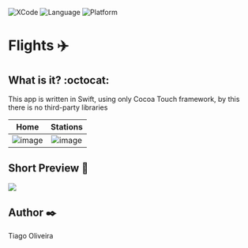 ![XCode](https://img.shields.io/badge/XCode-12.4-inactive.svg) ![Language](https://img.shields.io/badge/Language-Swift5.1-inactive.svg) ![Platform](https://img.shields.io/badge/Platform-iOS-inactive.svg)

# Flights :airplane:

## What is it? :octocat:
This app is written in Swift, using only Cocoa Touch framework, by this there is no third-party libraries

Home         |  Stations
:-------------------------:|:-------------------------:
![image](https://user-images.githubusercontent.com/8193383/120245980-4456c000-c245-11eb-9f64-750d8ea35c87.png) |   ![image](https://user-images.githubusercontent.com/8193383/120245985-47ea4700-c245-11eb-9fe9-60677f0bd728.png)

## Short Preview :movie_camera:
![](http://g.recordit.co/N3jxGCJ3ef.gif)

## Author :black_nib:
Tiago Oliveira
